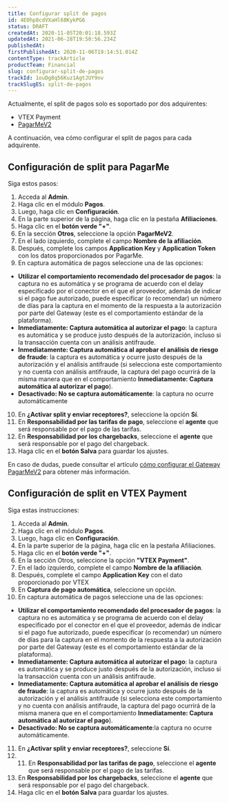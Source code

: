 ```yaml
---
title: Configurar split de pagos
id: 4EOhp8cdVXaHl68KykPG6
status: DRAFT
createdAt: 2020-11-05T20:01:18.593Z
updatedAt: 2021-06-28T19:50:56.234Z
publishedAt: 
firstPublishedAt: 2020-11-06T19:14:51.014Z
contentType: trackArticle
productTeam: Financial
slug: configurar-split-de-pagos
trackId: 1ouDg8q56Kuz1AgtJUY9nv
trackSlugES: split-de-pagos
---
```


Actualmente, el split de pagos solo es soportado por dos adquirentes:  

- VTEX Payment
- [PagarMeV2](https://help.vtex.com/es/tutorial/configurar-gateway-pagarmev2--5TugxXNMOs0Ocyg4uqussM?&utm_source=autocomplete "PagarMeV2")

A continuación, vea cómo configurar el split de pagos para cada adquirente.

## Configuración de split para PagarMe
 Siga estos pasos:

1. Acceda al __Admin__.
2. Haga clic en el módulo __Pagos__.
3. Luego, haga clic en __Configuración__.
4. En la parte superior de la página, haga clic en la pestaña __Afiliaciones__.
5. Haga clic en el __botón verde "+"__.
6. En la sección __Otros__, seleccione la opción __PagarMeV2__. 
7. En el lado izquierdo, complete el campo __Nombre de la afiliación__.
8. Después, complete los campos __Application Key__ y __Application Token__ con los datos proporcionados por PagarMe.
9. En captura automática de pagos seleccione una de las opciones:
  - **Utilizar el comportamiento recomendado del procesador de pagos**: la captura no es automática y se programa de acuerdo con el delay especificado por el conector en el que el proveedor, además de indicar si el pago fue autorizado, puede especificar (o recomendar) un número de días para la captura en el momento de la respuesta a la autorización por parte del Gateway (este es el comportamiento estándar de la plataforma).
  - **Inmediatamente: Captura automática al autorizar el pago**: la captura es automática y se produce justo después de la autorización, incluso si la transacción cuenta con un análisis antifraude.
  - **Inmediatamente: Captura automática al aprobar el análisis de riesgo de fraude**: la captura es automática y ocurre justo después de la autorización y el análisis antifraude (si selecciona este comportamiento y no cuenta con análisis antifraude, la captura del pago ocurrirá de la misma manera que en el comportamiento **Inmediatamente: Captura automática al autorizar el pago**).
  - **Desactivado: No se captura automáticamente**: la captura no ocurre automáticamente

10. En __¿Activar split y enviar receptores?__, seleccione la opción __Sí__. 
11. En __Responsabilidad por las tarifas de pago__, seleccione el __agente__ que será responsable por el pago de las tarifas.
12. En __Responsabilidad por los chargebacks__, seleccione el __agente__ que será responsable por el pago del chargeback. 
13. Haga clic en el __botón Salva__ para guardar los ajustes.

En caso de dudas, puede consultar el artículo [cómo configurar el Gateway PagarMeV2](https://help.vtex.com/es/tutorial/configurar-gateway-pagarmev2--5TugxXNMOs0Ocyg4uqussM?&utm_source=autocomplete "cómo configurar el gateway PagarMeV2") para obtener más información. 

## Configuración de split en VTEX Payment 
Siga estas instrucciones:

1. Acceda al __Admin__.
2. Haga clic en el módulo __Pagos__.
3. Luego, haga clic en __Configuración__.
4. En la parte superior de la página, haga clic en la pestaña Afiliaciones.
5. Haga clic en el __botón verde "+"__.
6. En la sección Otros, seleccione la opción __"VTEX Payment"__.
7. En el lado izquierdo, complete el campo __Nombre de la afiliación__.
8. Después, complete el campo __Application Key__ con el dato proporcionado por VTEX 
9. En **Captura de pago automática**, seleccione un opción.
10. En captura automática de pagos seleccione una de las opciones:
  - **Utilizar el comportamiento recomendado del procesador de pagos**: la captura no es automática y se programa de acuerdo con el delay especificado por el conector en el que el proveedor, además de indicar si el pago fue autorizado, puede especificar (o recomendar) un número de días para la captura en el momento de la respuesta a la autorización por parte del Gateway (este es el comportamiento estándar de la plataforma).
  - **Inmediatamente: Captura automática al autorizar el pago**: la captura es automática y se produce justo después de la autorización, incluso si la transacción cuenta con un análisis antifraude.
  - **Inmediatamente: Captura automática al aprobar el análisis de riesgo de fraude**: la captura es automática y ocurre justo después de la autorización y el análisis antifraude (si selecciona este comportamiento y no cuenta con análisis antifraude, la captura del pago ocurrirá de la misma manera que en el comportamiento **Inmediatamente: Captura automática al autorizar el pago**).
  - **Desactivado: No se captura automáticamente**:la captura no ocurre automáticamente.
11. En __¿Activar split y enviar receptores?__, seleccione __Sí__.
12. 11. En __Responsabilidad por las tarifas de pago__, seleccione el __agente__ que será responsable por el pago de las tarifas.
13. En __Responsabilidad por los chargebacks__, seleccione el __agente__ que será responsable por el pago del chargeback. 
13. Haga clic en el __botón Salva__ para guardar los ajustes.
